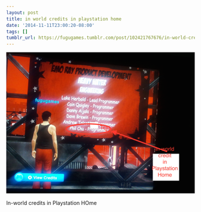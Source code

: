 ```yaml
---
layout: post
title: in world credits in playstation home
date: '2014-11-11T23:00:20-08:00'
tags: []
tumblr_url: https://fugugames.tumblr.com/post/102421767676/in-world-credits-in-playstation-home
---
```

 ![](/tumblr_files/tumblr_newr4kMAGg1tgne1po1_1280.png)  

In-world credits in Playstation HOme

